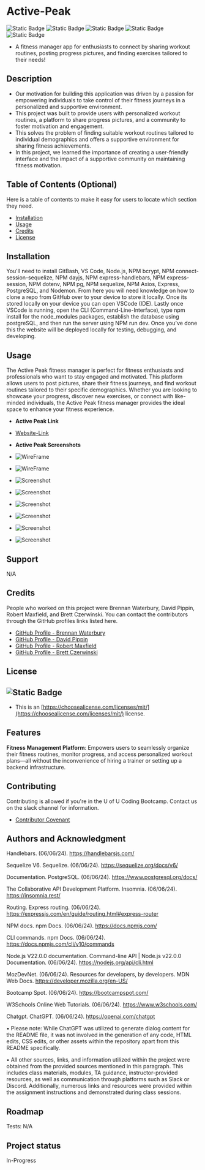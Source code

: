 # Active-Peak
![Static Badge](https://img.shields.io/badge/JavaScript-(50%25)-yellow)
![Static Badge](https://img.shields.io/badge/Handlebars-(25%25)-orange)
![Static Badge](https://img.shields.io/badge/CSS-(10%25)-blue)
![Static Badge](https://img.shields.io/badge/SQL-(10%25)-lightblue)
![Static Badge](https://img.shields.io/badge/JSON-(5%25)-purple)

- A fitness manager app for enthusiasts to connect by sharing workout routines, posting progress pictures, and finding exercises tailored to their needs!

## Description

- Our motivation for building this application was driven by a passion for empowering individuals to take control of their fitness journeys in a personalized and supportive environment.
- This project was built to provide users with personalized workout routines, a platform to share progress pictures, and a community to foster motivation and engagement.
- This solves the problem of finding suitable workout routines tailored to individual demographics and offers a supportive environment for sharing fitness achievements.
- In this project, we learned the importance of creating a user-friendly interface and the impact of a supportive community on maintaining fitness motivation.

## Table of Contents (Optional)

Here is a table of contents to make it easy for users to locate which section they need.

- [Installation](#installation)
- [Usage](#usage)
- [Credits](#credits)
- [License](#license)

## Installation

You'll need to install GitBash, VS Code, Node.js, NPM bcrypt, NPM connect-session-sequelize, NPM dayjs, NPM express-handlebars, NPM express-session, NPM dotenv, NPM pg, NPM sequelize, NPM Axios, Express, PostgreSQL, and Nodemon. From here you will need knowledge on how to clone a repo from GitHub over to your device to store it locally. Once its stored locally on your device you can open VSCode (IDE). Lastly once VSCode is running, open the CLI (Command-Line-Interface), type npm install for the node_modules packages, establish the database using postgreSQL, and then run the server using NPM run dev. Once you've done this the website will be deployed locally for testing, debugging, and developing.

## Usage

The Active Peak fitness manager is perfect for fitness enthusiasts and professionals who want to stay engaged and motivated. This platform allows users to post pictures, share their fitness journeys, and find workout routines tailored to their specific demographics. Whether you are looking to showcase your progress, discover new exercises, or connect with like-minded individuals, the Active Peak fitness manager provides the ideal space to enhance your fitness experience.

- <strong>Active Peak Link</strong>

- [Website-Link](https://active-peak2.onrender.com/)

- <strong>Active Peak Screenshots</strong>

- ![WireFrame](./public/images/active-peak-wireframe&app-flowchart.jpg)
- ![WireFrame](./public/images/Workout-selector.jpg)
- ![Screenshot](/public/images/Login.png)
- ![Screenshot](/public/images/SignUp.png)
- ![Screenshot](/public/images/Profile.png)
- ![Screenshot](/public/images/RoutineModal.png)
- ![Screenshot](/public/images/RoutinesPage.png)
- ![Screenshot](/public/images/Axios.png)

## Support

N/A

## Credits

People who worked on this project were Brennan Waterbury, David Pippin, Robert Maxfield, and Brett Czerwinski. You can contact the contributors through the GitHub profiles links listed here.
- <a href="https://github.com/bwater47" alt="GitHub Link">GitHub Profile - Brennan Waterbury</a>
- <a href="https://github.com/dpippin09" alt="GitHub Link">GitHub Profile - David Pippin</a>
- <a href="https://github.com/grawrb" alt="GitHub Link">GitHub Profile - Robert Maxfield</a>
- <a href="https://github.com/Bcz25" alt="GitHub Link">GitHub Profile - Brett Czerwinski</a>

## License
![Static Badge](https://img.shields.io/badge/MIT-License-Blue)
- 
- This is an [https://choosealicense.com/licenses/mit/](https://choosealicense.com/licenses/mit/) license.

## Features

<strong>Fitness Management Platform</strong>: Empowers users to seamlessly organize their fitness routines, monitor progress, and access personalized workout plans—all without the inconvenience of hiring a trainer or setting up a backend infrastructure.

## Contributing

Contributing is allowed if you're in the U of U Coding Bootcamp. Contact us on the slack channel for information. 
- [Contributor Covenant](https://www.contributor-covenant.org/)

## Authors and Acknowledgment

Handlebars. (06/06/24). https://handlebarsjs.com/ 

Sequelize V6. Sequelize. (06/06/24). https://sequelize.org/docs/v6/ 

Documentation. PostgreSQL. (06/06/24). https://www.postgresql.org/docs/ 

The Collaborative API Development Platform. Insomnia. (06/06/24). https://insomnia.rest/ 

Routing. Express routing. (06/06/24). https://expressjs.com/en/guide/routing.html#express-router 

NPM docs. npm Docs. (06/06/24). https://docs.npmjs.com/ 

CLI commands. npm Docs. (06/06/24). https://docs.npmjs.com/cli/v10/commands

Node.js V22.0.0 documentation. Command-line API | Node.js v22.0.0 Documentation. (06/06/24). https://nodejs.org/api/cli.html

MozDevNet. (06/06/24). Resources for developers, by developers. MDN Web Docs. https://developer.mozilla.org/en-US/ 

Bootcamp Spot. (06/06/24). https://bootcampspot.com/

W3Schools Online Web Tutorials. (06/06/24). https://www.w3schools.com/

Chatgpt. ChatGPT. (06/06/24). https://openai.com/chatgpt

• Please note: While ChatGPT was utilized to generate dialog content for the README file, it was not involved in the generation of any code, HTML edits, CSS edits, or other assets within the repository apart from this README specifically.

• All other sources, links, and information utilized within the project were obtained from the provided sources mentioned in this paragraph. This includes class materials, modules, TA guidance, instructor-provided resources, as well as communication through platforms such as Slack or Discord. Additionally, numerous links and resources were provided within the assignment instructions and demonstrated during class sessions.

## Roadmap

Tests: N/A

## Project status

In-Progress